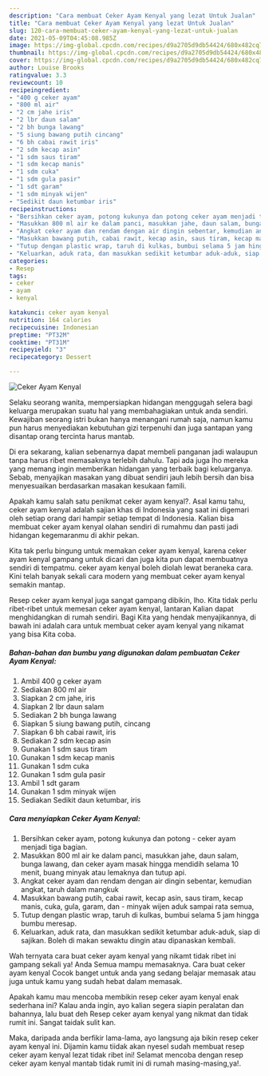 ```yaml
---
description: "Cara membuat Ceker Ayam Kenyal yang lezat Untuk Jualan"
title: "Cara membuat Ceker Ayam Kenyal yang lezat Untuk Jualan"
slug: 120-cara-membuat-ceker-ayam-kenyal-yang-lezat-untuk-jualan
date: 2021-05-09T04:45:08.985Z
image: https://img-global.cpcdn.com/recipes/d9a2705d9db54424/680x482cq70/ceker-ayam-kenyal-foto-resep-utama.jpg
thumbnail: https://img-global.cpcdn.com/recipes/d9a2705d9db54424/680x482cq70/ceker-ayam-kenyal-foto-resep-utama.jpg
cover: https://img-global.cpcdn.com/recipes/d9a2705d9db54424/680x482cq70/ceker-ayam-kenyal-foto-resep-utama.jpg
author: Louise Brooks
ratingvalue: 3.3
reviewcount: 10
recipeingredient:
- "400 g ceker ayam"
- "800 ml air"
- "2 cm jahe iris"
- "2 lbr daun salam"
- "2 bh bunga lawang"
- "5 siung bawang putih cincang"
- "6 bh cabai rawit iris"
- "2 sdm kecap asin"
- "1 sdm saus tiram"
- "1 sdm kecap manis"
- "1 sdm cuka"
- "1 sdm gula pasir"
- "1 sdt garam"
- "1 sdm minyak wijen"
- "Sedikit daun ketumbar iris"
recipeinstructions:
- "Bersihkan ceker ayam, potong kukunya dan potong ceker ayam menjadi tiga bagian."
- "Masukkan 800 ml air ke dalam panci, masukkan jahe, daun salam, bunga lawang, dan ceker ayam masak hingga mendidih selama 10 menit, buang minyak atau lemaknya dan tutup api."
- "Angkat ceker ayam dan rendam dengan air dingin sebentar, kemudian angkat, taruh dalam mangkuk"
- "Masukkan bawang putih, cabai rawit, kecap asin, saus tiram, kecap manis, cuka, gula, garam, dan minyak wijen aduk sampai rata semua,"
- "Tutup dengan plastic wrap, taruh di kulkas, bumbui selama 5 jam hingga bumbu meresap."
- "Keluarkan, aduk rata, dan masukkan sedikit ketumbar aduk-aduk, siap di sajikan. Boleh di makan sewaktu dingin atau dipanaskan kembali."
categories:
- Resep
tags:
- ceker
- ayam
- kenyal

katakunci: ceker ayam kenyal 
nutrition: 164 calories
recipecuisine: Indonesian
preptime: "PT32M"
cooktime: "PT31M"
recipeyield: "3"
recipecategory: Dessert

---
```



![Ceker Ayam Kenyal](https://img-global.cpcdn.com/recipes/d9a2705d9db54424/680x482cq70/ceker-ayam-kenyal-foto-resep-utama.jpg)

Selaku seorang wanita, mempersiapkan hidangan menggugah selera bagi keluarga merupakan suatu hal yang membahagiakan untuk anda sendiri. Kewajiban seorang istri bukan hanya menangani rumah saja, namun kamu pun harus menyediakan kebutuhan gizi terpenuhi dan juga santapan yang disantap orang tercinta harus mantab.

Di era  sekarang, kalian sebenarnya dapat membeli panganan jadi walaupun tanpa harus ribet memasaknya terlebih dahulu. Tapi ada juga lho mereka yang memang ingin memberikan hidangan yang terbaik bagi keluarganya. Sebab, menyajikan masakan yang dibuat sendiri jauh lebih bersih dan bisa menyesuaikan berdasarkan masakan kesukaan famili. 



Apakah kamu salah satu penikmat ceker ayam kenyal?. Asal kamu tahu, ceker ayam kenyal adalah sajian khas di Indonesia yang saat ini digemari oleh setiap orang dari hampir setiap tempat di Indonesia. Kalian bisa membuat ceker ayam kenyal olahan sendiri di rumahmu dan pasti jadi hidangan kegemaranmu di akhir pekan.

Kita tak perlu bingung untuk memakan ceker ayam kenyal, karena ceker ayam kenyal gampang untuk dicari dan juga kita pun dapat membuatnya sendiri di tempatmu. ceker ayam kenyal boleh diolah lewat beraneka cara. Kini telah banyak sekali cara modern yang membuat ceker ayam kenyal semakin mantap.

Resep ceker ayam kenyal juga sangat gampang dibikin, lho. Kita tidak perlu ribet-ribet untuk memesan ceker ayam kenyal, lantaran Kalian dapat menghidangkan di rumah sendiri. Bagi Kita yang hendak menyajikannya, di bawah ini adalah cara untuk membuat ceker ayam kenyal yang nikamat yang bisa Kita coba.

<!--inarticleads1-->

##### Bahan-bahan dan bumbu yang digunakan dalam pembuatan Ceker Ayam Kenyal:

1. Ambil 400 g ceker ayam
1. Sediakan 800 ml air
1. Siapkan 2 cm jahe, iris
1. Siapkan 2 lbr daun salam
1. Sediakan 2 bh bunga lawang
1. Siapkan 5 siung bawang putih, cincang
1. Siapkan 6 bh cabai rawit, iris
1. Sediakan 2 sdm kecap asin
1. Gunakan 1 sdm saus tiram
1. Gunakan 1 sdm kecap manis
1. Gunakan 1 sdm cuka
1. Gunakan 1 sdm gula pasir
1. Ambil 1 sdt garam
1. Gunakan 1 sdm minyak wijen
1. Sediakan Sedikit daun ketumbar, iris




<!--inarticleads2-->

##### Cara menyiapkan Ceker Ayam Kenyal:

1. Bersihkan ceker ayam, potong kukunya dan potong - ceker ayam menjadi tiga bagian.
1. Masukkan 800 ml air ke dalam panci, masukkan jahe, daun salam, bunga lawang, dan ceker ayam masak hingga mendidih selama 10 menit, buang minyak atau lemaknya dan tutup api.
1. Angkat ceker ayam dan rendam dengan air dingin sebentar, kemudian angkat, taruh dalam mangkuk
1. Masukkan bawang putih, cabai rawit, kecap asin, saus tiram, kecap manis, cuka, gula, garam, dan - minyak wijen aduk sampai rata semua,
1. Tutup dengan plastic wrap, taruh di kulkas, bumbui selama 5 jam hingga bumbu meresap.
1. Keluarkan, aduk rata, dan masukkan sedikit ketumbar aduk-aduk, siap di sajikan. Boleh di makan sewaktu dingin atau dipanaskan kembali.




Wah ternyata cara buat ceker ayam kenyal yang nikamt tidak ribet ini gampang sekali ya! Anda Semua mampu memasaknya. Cara buat ceker ayam kenyal Cocok banget untuk anda yang sedang belajar memasak atau juga untuk kamu yang sudah hebat dalam memasak.

Apakah kamu mau mencoba membikin resep ceker ayam kenyal enak sederhana ini? Kalau anda ingin, ayo kalian segera siapin peralatan dan bahannya, lalu buat deh Resep ceker ayam kenyal yang nikmat dan tidak rumit ini. Sangat taidak sulit kan. 

Maka, daripada anda berfikir lama-lama, ayo langsung aja bikin resep ceker ayam kenyal ini. Dijamin kamu tiidak akan nyesel sudah membuat resep ceker ayam kenyal lezat tidak ribet ini! Selamat mencoba dengan resep ceker ayam kenyal mantab tidak rumit ini di rumah masing-masing,ya!.

